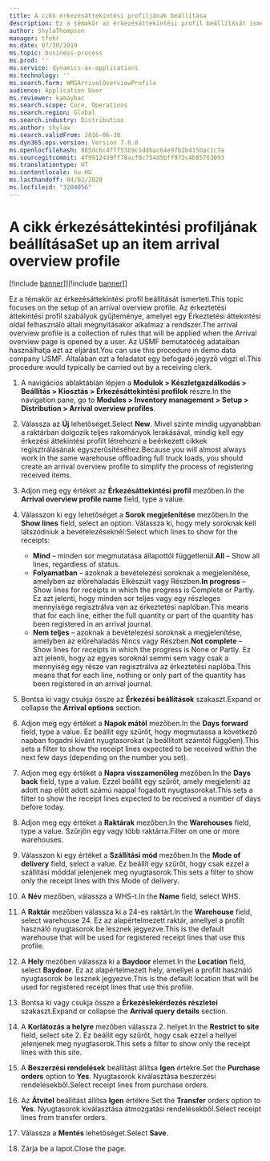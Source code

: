 ```yaml
---
title: A cikk érkezésáttekintési profiljának beállítása
description: Ez a témakör az érkezésáttekintési profil beállítását ismerteti.
author: ShylaThompson
manager: tfehr
ms.date: 07/30/2019
ms.topic: business-process
ms.prod: ''
ms.service: dynamics-ax-applications
ms.technology: ''
ms.search.form: WMSArrivalOverviewProfile
audience: Application User
ms.reviewer: kamaybac
ms.search.scope: Core, Operations
ms.search.region: Global
ms.search.industry: Distribution
ms.author: shylaw
ms.search.validFrom: 2016-06-30
ms.dyn365.ops.version: Version 7.0.0
ms.openlocfilehash: 885dc6c4fff53b9c1ddbac64e97b2b415bac1c7a
ms.sourcegitcommit: 4f9912439ff78acf0c754d5bff972c4b85763093
ms.translationtype: HT
ms.contentlocale: hu-HU
ms.lasthandoff: 04/02/2020
ms.locfileid: "3204056"
---
```

# <a name="set-up-an-item-arrival-overview-profile"></a><span data-ttu-id="47047-103">A cikk érkezésáttekintési profiljának beállítása</span><span class="sxs-lookup"><span data-stu-id="47047-103">Set up an item arrival overview profile</span></span>

<span data-ttu-id="47047-104">[!include [banner](../../includes/banner.md)]]</span><span class="sxs-lookup"><span data-stu-id="47047-104">[!include [banner](../../includes/banner.md)]]</span></span>

<span data-ttu-id="47047-105">Ez a témakör az érkezésáttekintési profil beállítását ismerteti.</span><span class="sxs-lookup"><span data-stu-id="47047-105">This topic focuses on the setup of an arrival overview profile.</span></span> <span data-ttu-id="47047-106">Az érkeztetési áttekintési profil szabályok gyűjteménye, amelyet egy Érkeztetési áttekintési oldal felhasználó általi megnyitásakor alkalmaz a rendszer.</span><span class="sxs-lookup"><span data-stu-id="47047-106">The arrival overview profile is a collection of rules that will be applied when the Arrival overview page is opened by a user.</span></span> <span data-ttu-id="47047-107">Az USMF bemutatócég adataiban használhatja ezt az eljárást.</span><span class="sxs-lookup"><span data-stu-id="47047-107">You can use this procedure in demo data company USMF.</span></span> <span data-ttu-id="47047-108">Általában ezt a feladatot egy befogadó jegyző végzi el.</span><span class="sxs-lookup"><span data-stu-id="47047-108">This procedure would typically be carried out by a receiving clerk.</span></span>

1. <span data-ttu-id="47047-109">A navigációs ablaktáblán lépjen a **Modulok > Készletgazdálkodás > Beállítás > Kiosztás > Érkezésáttekintési profilok** részre.</span><span class="sxs-lookup"><span data-stu-id="47047-109">In the navigation pane, go to **Modules > Inventory management > Setup > Distribution > Arrival overview profiles**.</span></span>
2. <span data-ttu-id="47047-110">Válassza az **Új** lehetőséget.</span><span class="sxs-lookup"><span data-stu-id="47047-110">Select **New**.</span></span> <span data-ttu-id="47047-111">Mivel szinte mindig ugyanabban a raktárban dolgozik teljes rakományok lerakásával, mindig kell egy érkezési áttekintési profilt létrehozni a beérkezett cikkek regisztrálásának egyszerűsítéséhez.</span><span class="sxs-lookup"><span data-stu-id="47047-111">Because you will almost always work in the same warehouse offloading full truck loads, you should create an arrival overview profile to simplify the process of registering received items.</span></span>  
3. <span data-ttu-id="47047-112">Adjon meg egy értéket az **Érkezésáttekintési profil** mezőben.</span><span class="sxs-lookup"><span data-stu-id="47047-112">In the **Arrival overview profile name** field, type a value.</span></span>
4. <span data-ttu-id="47047-113">Válasszon ki egy lehetőséget a **Sorok megjelenítése** mezőben.</span><span class="sxs-lookup"><span data-stu-id="47047-113">In the **Show lines** field, select an option.</span></span> <span data-ttu-id="47047-114">Válassza ki, hogy mely soroknak kell látszódniuk a bevételezéseknél:</span><span class="sxs-lookup"><span data-stu-id="47047-114">Select which lines to show for the receipts:</span></span>  

    - <span data-ttu-id="47047-115">**Mind** – minden sor megmutatása állapottól függetlenül.</span><span class="sxs-lookup"><span data-stu-id="47047-115">**All** – Show all lines, regardless of status.</span></span>   
    - <span data-ttu-id="47047-116">**Folyamatban** – azoknak a bevételezési soroknak a megjelenítése, amelyben az előrehaladás Elkészült vagy Részben.</span><span class="sxs-lookup"><span data-stu-id="47047-116">**In progress** – Show lines for receipts in which the progress is Complete or Partly.</span></span> <span data-ttu-id="47047-117">Ez azt jelenti, hogy minden sor teljes vagy egy részleges mennyisége regisztrálva van az érkeztetési naplóban.</span><span class="sxs-lookup"><span data-stu-id="47047-117">This means that for each line, either the full quantity or part of the quantity has been registered in an arrival journal.</span></span>   
    - <span data-ttu-id="47047-118">**Nem teljes** – azoknak a bevételezési soroknak a megjelenítése, amelyben az előrehaladás Nincs vagy Részben.</span><span class="sxs-lookup"><span data-stu-id="47047-118">**Not complete** – Show lines for receipts in which the progress is None or Partly.</span></span> <span data-ttu-id="47047-119">Ez azt jelenti, hogy az egyes soroknál semmi sem vagy csak a mennyiség egy része van regisztrálva az érkeztetési naplóba.</span><span class="sxs-lookup"><span data-stu-id="47047-119">This means that for each line, nothing or only part of the quantity has been registered in an arrival journal.</span></span>  

5. <span data-ttu-id="47047-120">Bontsa ki vagy csukja össze az **Érkezési beállítások** szakaszt.</span><span class="sxs-lookup"><span data-stu-id="47047-120">Expand or collapse the **Arrival options** section.</span></span>
6. <span data-ttu-id="47047-121">Adjon meg egy értéket a **Napok mától** mezőben.</span><span class="sxs-lookup"><span data-stu-id="47047-121">In the **Days forward** field, type a value.</span></span> <span data-ttu-id="47047-122">Ez beállít egy szűrőt, hogy megmutassa a következő napban fogadni kívánt nyugtasorokat (a beállított számtól függően).</span><span class="sxs-lookup"><span data-stu-id="47047-122">This sets a filter to show the receipt lines expected to be received within the next few days (depending on the number you set).</span></span>  
7. <span data-ttu-id="47047-123">Adjon meg egy értéket a **Napra visszamenőleg** mezőben.</span><span class="sxs-lookup"><span data-stu-id="47047-123">In the **Days back** field, type a value.</span></span> <span data-ttu-id="47047-124">Ezzel beállít egy szűrőt, amely megjeleníti az adott nap előtt adott számú nappal fogadott nyugtasorokat.</span><span class="sxs-lookup"><span data-stu-id="47047-124">This sets a filter to show the receipt lines expected to be received a number of days before today.</span></span>  
8. <span data-ttu-id="47047-125">Adjon meg egy értéket a **Raktárak** mezőben.</span><span class="sxs-lookup"><span data-stu-id="47047-125">In the **Warehouses** field, type a value.</span></span> <span data-ttu-id="47047-126">Szűrjön egy vagy több raktárra.</span><span class="sxs-lookup"><span data-stu-id="47047-126">Filter on one or more warehouses.</span></span>  
9. <span data-ttu-id="47047-127">Válasszon ki egy értéket a **Szállítási mód** mezőben.</span><span class="sxs-lookup"><span data-stu-id="47047-127">In the **Mode of delivery** field, select a value.</span></span> <span data-ttu-id="47047-128">Ez beállít egy szűrőt, hogy csak ezzel a szállítási móddal jelenjenek meg nyugtasorok.</span><span class="sxs-lookup"><span data-stu-id="47047-128">This sets a filter to show only the receipt lines with this Mode of delivery.</span></span>  
10. <span data-ttu-id="47047-129">A **Név** mezőben, válassza a WHS-t.</span><span class="sxs-lookup"><span data-stu-id="47047-129">In the **Name** field, select WHS.</span></span>
11. <span data-ttu-id="47047-130">A **Raktár** mezőben válassza ki a 24-es raktárt.</span><span class="sxs-lookup"><span data-stu-id="47047-130">In the **Warehouse** field, select warehouse 24.</span></span> <span data-ttu-id="47047-131">Ez az alapértelmezett raktár, amellyel a profilt használó nyugtasorok be lesznek jegyezve.</span><span class="sxs-lookup"><span data-stu-id="47047-131">This is the default warehouse that will be used for registered receipt lines that use this profile.</span></span>  
12. <span data-ttu-id="47047-132">A **Hely** mezőben válassza ki a **Baydoor** elemet.</span><span class="sxs-lookup"><span data-stu-id="47047-132">In the **Location** field, select **Baydoor**.</span></span> <span data-ttu-id="47047-133">Ez az alapértelmezett hely, amellyel a profilt használó nyugtasorok be lesznek jegyezve.</span><span class="sxs-lookup"><span data-stu-id="47047-133">This is the default location that will be used for registered receipt lines that use this profile.</span></span>  
13. <span data-ttu-id="47047-134">Bontsa ki vagy csukja össze a **Érkezéslekérdezés részletei** szakaszt.</span><span class="sxs-lookup"><span data-stu-id="47047-134">Expand or collapse the **Arrival query details** section.</span></span>
14. <span data-ttu-id="47047-135">A **Korlátozás a helyre** mezőben válassza 2. helyet.</span><span class="sxs-lookup"><span data-stu-id="47047-135">In the **Restrict to site** field, select site 2.</span></span> <span data-ttu-id="47047-136">Ez beállít egy szűrőt, hogy csak ezzel a hellyel jelenjenek meg nyugtasorok.</span><span class="sxs-lookup"><span data-stu-id="47047-136">This sets a filter to show only the receipt lines with this site.</span></span>  
15. <span data-ttu-id="47047-137">A **Beszerzési rendelések** beállítást állítsa **Igen** értékre.</span><span class="sxs-lookup"><span data-stu-id="47047-137">Set the **Purchase orders** option to **Yes**.</span></span> <span data-ttu-id="47047-138">Nyugtasorok kiválasztása beszerzési rendelésekből.</span><span class="sxs-lookup"><span data-stu-id="47047-138">Select receipt lines from purchase orders.</span></span>  
16. <span data-ttu-id="47047-139">Az **Átvitel** beállítást állítsa **Igen** értékre.</span><span class="sxs-lookup"><span data-stu-id="47047-139">Set the **Transfer** orders option to **Yes**.</span></span> <span data-ttu-id="47047-140">Nyugtasorok kiválasztása átmozgatási rendelésekből.</span><span class="sxs-lookup"><span data-stu-id="47047-140">Select receipt lines from transfer orders.</span></span>  
17. <span data-ttu-id="47047-141">Válassza a **Mentés** lehetőséget.</span><span class="sxs-lookup"><span data-stu-id="47047-141">Select **Save**.</span></span>
18. <span data-ttu-id="47047-142">Zárja be a lapot.</span><span class="sxs-lookup"><span data-stu-id="47047-142">Close the page.</span></span>

